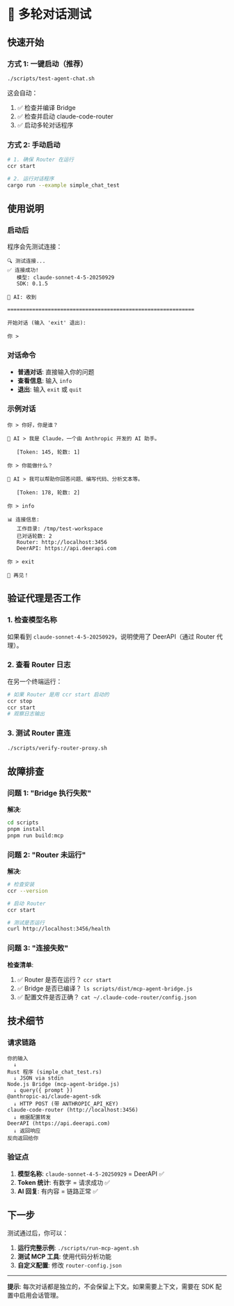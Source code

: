 # 🤖 多轮对话测试

## 快速开始

### 方式 1: 一键启动（推荐）

```bash
./scripts/test-agent-chat.sh
```

这会自动：
1. ✅ 检查并编译 Bridge
2. ✅ 检查并启动 claude-code-router
3. ✅ 启动多轮对话程序

### 方式 2: 手动启动

```bash
# 1. 确保 Router 在运行
ccr start

# 2. 运行对话程序
cargo run --example simple_chat_test
```

## 使用说明

### 启动后

程序会先测试连接：
```
🔍 测试连接...
✅ 连接成功!
   模型: claude-sonnet-4-5-20250929
   SDK: 0.1.5

🤖 AI: 收到

============================================================

开始对话 (输入 'exit' 退出):

你 > 
```

### 对话命令

- **普通对话**: 直接输入你的问题
- **查看信息**: 输入 `info`
- **退出**: 输入 `exit` 或 `quit`

### 示例对话

```
你 > 你好，你是谁？

🤖 AI > 我是 Claude，一个由 Anthropic 开发的 AI 助手。

   [Token: 145, 轮数: 1]

你 > 你能做什么？

🤖 AI > 我可以帮助你回答问题、编写代码、分析文本等。

   [Token: 178, 轮数: 2]

你 > info

📊 连接信息:
   工作目录: /tmp/test-workspace
   已对话轮数: 2
   Router: http://localhost:3456
   DeerAPI: https://api.deerapi.com

你 > exit

👋 再见！
```

## 验证代理是否工作

### 1. 检查模型名称

如果看到 `claude-sonnet-4-5-20250929`，说明使用了 DeerAPI（通过 Router 代理）。

### 2. 查看 Router 日志

在另一个终端运行：
```bash
# 如果 Router 是用 ccr start 启动的
ccr stop
ccr start
# 观察日志输出
```

### 3. 测试 Router 直连

```bash
./scripts/verify-router-proxy.sh
```

## 故障排查

### 问题 1: "Bridge 执行失败"

**解决**:
```bash
cd scripts
pnpm install
pnpm run build:mcp
```

### 问题 2: "Router 未运行"

**解决**:
```bash
# 检查安装
ccr --version

# 启动 Router
ccr start

# 测试是否运行
curl http://localhost:3456/health
```

### 问题 3: "连接失败"

**检查清单**:
1. ✅ Router 是否在运行？ `ccr start`
2. ✅ Bridge 是否已编译？ `ls scripts/dist/mcp-agent-bridge.js`
3. ✅ 配置文件是否正确？ `cat ~/.claude-code-router/config.json`

## 技术细节

### 请求链路

```
你的输入
  ↓
Rust 程序 (simple_chat_test.rs)
  ↓ JSON via stdin
Node.js Bridge (mcp-agent-bridge.js)
  ↓ query({ prompt })
@anthropic-ai/claude-agent-sdk
  ↓ HTTP POST (带 ANTHROPIC_API_KEY)
claude-code-router (http://localhost:3456)
  ↓ 根据配置转发
DeerAPI (https://api.deerapi.com)
  ↓ 返回响应
反向返回给你
```

### 验证点

1. **模型名称**: `claude-sonnet-4-5-20250929` = DeerAPI ✅
2. **Token 统计**: 有数字 = 请求成功 ✅
3. **AI 回复**: 有内容 = 链路正常 ✅

## 下一步

测试通过后，你可以：

1. **运行完整示例**: `./scripts/run-mcp-agent.sh`
2. **测试 MCP 工具**: 使用代码分析功能
3. **自定义配置**: 修改 `router-config.json`

---

**提示**: 每次对话都是独立的，不会保留上下文。如果需要上下文，需要在 SDK 配置中启用会话管理。
